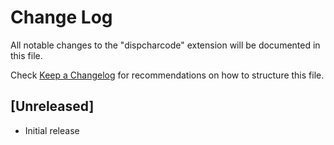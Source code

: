 # Change Log
All notable changes to the "dispcharcode" extension will be documented in this file.

Check [Keep a Changelog](http://keepachangelog.com/) for recommendations on how to structure this file.

## [Unreleased]
- Initial release